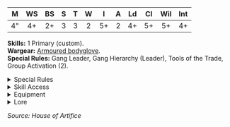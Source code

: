 |  M  | WS  | BS  |  S  |  T  |  W  |  I  |  A  | Ld  | Cl  | Wil | Int |
| :-: | :-: | :-: | :-: | :-: | :-: | :-: | :-: | :-: | :-: | :-: | :-: |
| 4"  | 4+  | 2+  |  3  |  3  |  2  | 5+  |  2  | 4+  | 5+  | 5+  | 4+  |

**Skills:** 1 Primary (custom).  
**Wargear:** [Armoured bodyglove](/docs/armoury/armour#armoured-bodyglove).  
**Special Rules:** Gang Leader, Gang Hierarchy (Leader), Tools of the Trade, Group Activation (2).

<details className="">
<summary>Special Rules</summary>

**Gang Leader:** A House Van Saar gang must always include a single fighter with this special rule:

- A fighter with this special rule may not retire during Campaign play. For a gang leader, the only way out is death.
- Should this fighter die during the course of a campaign, or otherwise be removed from the gang (for example, if a captured Leader is Sold to the Guilders), another fighter must be promoted to replace them (see [Death of a Leader](core-gang-creation.md#death-of-a-leader)).

**Gang Hierarchy (Leader):** During a battle, once this fighter’s gang has failed a Bottle test, during any End phase in which this fighter passes its Cool check and does not flee the battlefield, any friendly Van Saar fighters that are within 12" of this fighter will automatically pass their Cool check and will not flee the battlefield. Additionally, during Campaign play this fighter may perform post-battle actions.

**Tools of the Trade:** This fighter enjoys access to a wide variety of weapons. A fighter
with this special rule may take multiple equipment sets.

**Group Activation (2):** When a fighter with this special rule is activated, their
controlling player can choose to activate a number of additional Ready friendly Van
Saar fighters equal to the number shown in brackets that are within 3" of this fighter
as part of a ‘Group Activation’:

- The controlling player must nominate all of the fighters who will be activated in this
  way before any of them is activated.
- Once all participants of the Group Activation have been nominated, the controlling
  player selects one and activates them as normal, fully resolving their activation
  before selecting and activating the next. Each fighter activates individually; groups
  do not activate simultaneously.
  Additional fighters with this special rule activated in this way may not themselves use
  this special rule during this activation.
  Skills: When recruited, a Van Saar Prime may choose one skill from their Primary
  skill sets (as described in the Necromunda Rulebook). This skill does not cost any XP
  and does not increase the fighter’s credits value.

</details>

<details className="">
<summary>Skill Access</summary>

A Van Saar Prime has access to the following skill sets:

| [Agility](/docs/gang-fighters-and-their-weaponry/skills/#agility) | [Brawn](/docs/gang-fighters-and-their-weaponry/skills/#brawn) | [Combat](/docs/gang-fighters-and-their-weaponry/skills/#combat) | [Cunning](/docs/gang-fighters-and-their-weaponry/skills/#cunning) | [Ferocity](/docs/gang-fighters-and-their-weaponry/skills/#ferocity) | [Leadership](/docs/gang-fighters-and-their-weaponry/skills/#leadership) | [Savant](/docs/gang-fighters-and-their-weaponry/skills/#savant) | [Shooting](/docs/gang-fighters-and-their-weaponry/skills/#shooting) | [Tech](/docs/gang-fighters-and-their-weaponry/skills/gang-specific-skills#tech) |
| :---------------------------------------------------------------: | :-----------------------------------------------------------: | :-------------------------------------------------------------: | :---------------------------------------------------------------: | :-----------------------------------------------------------------: | :---------------------------------------------------------------------: | :-------------------------------------------------------------: | :-----------------------------------------------------------------: | :-----------------------------------------------------------------------------: |
|                             Secondary                             |                               -                               |                                -                                |                             Secondary                             |                                  -                                  |                                 Primary                                 |                             Primary                             |                               Primary                               |                                    Secondary                                    |

</details>

<details className="equipment">
<summary>Equipment</summary>

A Van Saar Prime is equipped with an armoured bodyglove (included in their starting cost) and may purchase
weapons and additional Wargear from the Van Saar Prime equipment list:

- During the course of a campaign, a Van Saar Prime may be given additional weapons and Wargear purchased from this list, from the Trading Post and from the Black Market.
- A Van Saar Prime has no restrictions upon the types of weapon they can take; all weapon types are available.

#### Van Saar Prime Equipment Lists

<br />

<details>
<summary>Weapons</summary>

| Item                                | Credits |
| :---------------------------------- | ------: |
| **BASIC WEAPONS**                   |
| Lasgun                              |      10 |
| - Master-crafted                    |      +5 |
| - Focusing crystal                  |     +20 |
| Las carbine                         |      20 |
| - Master-crafted                    |      +5 |
| - Focusing crystal                  |     +20 |
| Suppression laser                   |      40 |
| - Master-crafted                    |     +10 |
| - Focusing crystal                  |     +20 |
| **PISTOLS**                         |
| Combi-pistol (laspistol/meltagun)   |     130 |
| Combi-pistol (laspistol/plasma gun) |      95 |
| Hand flamer                         |      75 |
| Laspistol                           |       5 |
| - Master-crafted                    |      +5 |
| - Focusing crystal                  |     +20 |
| Plasma pistol                       |      50 |
| **SPECIAL WEAPONS**                 |
| Flamer                              |     140 |
| Grav gun                            |     120 |
| Meltagun                            |     135 |
| Plasma gun                          |     100 |
| Rad gun                             |     100 |
| **HEAVY WEAPONS**                   |
| Lascannon\*                         |     155 |
| Multi-melta\*                       |     180 |
| Plasma cannon\*                     |     130 |
| Rad cannon\*                        |     130 |
| **CLOSE COMBAT WEAPONS**            |
| ‘Hystrar’ pattern energy shield     |      50 |
| Power knife                         |      25 |
| Servo claw                          |      30 |
| Shock baton                         |      30 |
| Shock stave                         |      25 |

</details>

<details>
<summary>Wargear</summary>

| Item                                                        | Credits |
| :---------------------------------------------------------- | ------: |
| **GRENADES**                                                |
| Frag grenades                                               |      30 |
| Krak grenades                                               |      45 |
| Plasma grenades                                             |      65 |
| Rad grenades                                                |      25 |
| Smoke grenades                                              |      15 |
| **ARMOUR**                                                  |
| Carapace armour - Light                                     |      80 |
| Flak armour                                                 |      10 |
| Mesh armour                                                 |      15 |
| **FIELD ARMOUR**                                            |
| Conversion field                                            |      60 |
| Displacer field                                             |      70 |
| Refractor field                                             |      50 |
| **PERSONAL EQUIPMENT**                                      |
| Ash waste grav-cutter                                       |      65 |
| [Bio-booster](/docs/armoury/personal-equipment#bio-booster) |      35 |
| Drop rig                                                    |      10 |
| Filter plugs                                                |      10 |
| Grav chute                                                  |      40 |
| Medicae kit                                                 |      30 |
| Photo-goggles                                               |      35 |
| Respirator                                                  |      15 |
| Servo harness – partial                                     |     130 |
| **WEAPON ACCESSORIES**                                      |
| Hotshot las pack (lasgun & laspistol only)                  |      20 |
| Infra-sight† (Pistols, Basic and Special Weapons only)      |      25 |
| Las-projector (Pistols, Basic and Special Weapons only)     |      35 |
| Mono-sight† (Basic, Special and Heavy Weapons only)         |      35 |
| Suspensor (Heavy Weapons only)                              |      60 |
| Telescopic sight† (Pistols, Basic and Special Weapons only) |      25 |
| **STATUS ITEMS: EXOTIC BEASTS**                             |
| 0-3 Cyberachnid                                             |      75 |

</details>

</details>

<details className="lore">
<summary>Lore</summary>

_Primes are the masters of the Van Saar clan gangs. In the war for supremacy among the Clan Houses, they are the captains and commanders of the foot soldiers, leading their troops into battle against the unenlightened, the barbarian or those who would see the STC harmed in any way. Each one is a master of technology, especially that created by the clan Archeoteks, and brings a truly terrifying array of weapons with them when they enter battle in the name of their masters._

</details>

_Source: House of Artifice_
